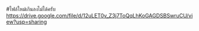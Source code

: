 #ไฟล์ใหม่เกินลงไม่ได้ครับ https://drive.google.com/file/d/12uLET0v_Z3j7ToQqLhKoGAGDSBSwruCU/view?usp=sharing

